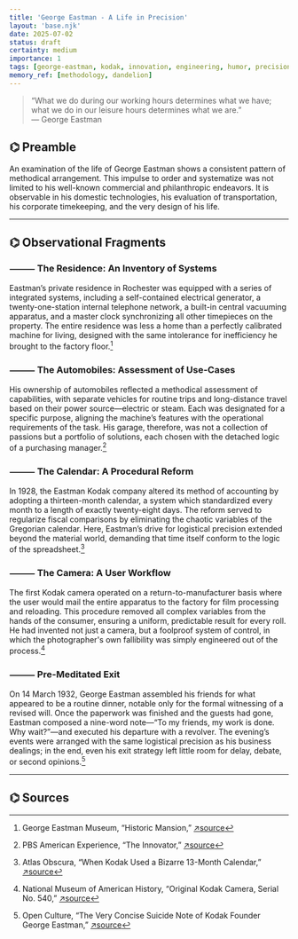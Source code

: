 ```yaml
---
title: 'George Eastman - A Life in Precision'
layout: 'base.njk'
date: 2025-07-02
status: draft
certainty: medium
importance: 1
tags: [george-eastman, kodak, innovation, engineering, humor, precision, death]
memory_ref: [methodology, dandelion]
---
```


> “What we do during our working hours determines what we have; what we do in
> our leisure hours determines what we are.”  
> — George Eastman

## ⌬ Preamble

An examination of the life of George Eastman shows a consistent pattern of
methodical arrangement. This impulse to order and systematize was not limited to
his well-known commercial and philanthropic endeavors. It is observable in his
domestic technologies, his evaluation of transportation, his corporate
timekeeping, and the very design of his life.

---

## ⌬ Observational Fragments

### ⸻ The Residence: An Inventory of Systems

Eastman’s private residence in Rochester was equipped with a series of
integrated systems, including a self-contained electrical generator, a
twenty-one-station internal telephone network, a built-in central vacuuming
apparatus, and a master clock synchronizing all other timepieces on the
property. The entire residence was less a home than a perfectly calibrated
machine for living, designed with the same intolerance for inefficiency he
brought to the factory floor.[^1]

### ⸻ The Automobiles: Assessment of Use-Cases

His ownership of automobiles reflected a methodical assessment of capabilities,
with separate vehicles for routine trips and long-distance travel based on their
power source—electric or steam. Each was designated for a specific purpose,
aligning the machine’s features with the operational requirements of the task.
His garage, therefore, was not a collection of passions but a portfolio of
solutions, each chosen with the detached logic of a purchasing manager.[^2]

### ⸻ The Calendar: A Procedural Reform

In 1928, the Eastman Kodak company altered its method of accounting by adopting
a thirteen-month calendar, a system which standardized every month to a length
of exactly twenty-eight days. The reform served to regularize fiscal comparisons
by eliminating the chaotic variables of the Gregorian calendar. Here, Eastman’s
drive for logistical precision extended beyond the material world, demanding
that time itself conform to the logic of the spreadsheet.[^3]

### ⸻ The Camera: A User Workflow

The first Kodak camera operated on a return-to-manufacturer basis where the user
would mail the entire apparatus to the factory for film processing and
reloading. This procedure removed all complex variables from the hands of the
consumer, ensuring a uniform, predictable result for every roll. He had invented
not just a camera, but a foolproof system of control, in which the
photographer's own fallibility was simply engineered out of the process.[^4]

### ⸻ Pre-Meditated Exit

On 14 March 1932, George Eastman assembled his friends for what appeared to be a
routine dinner, notable only for the formal witnessing of a revised will. Once
the paperwork was finished and the guests had gone, Eastman composed a nine-word
note—“To my friends, my work is done. Why wait?”—and executed his departure with
a revolver. The evening’s events were arranged with the same logistical
precision as his business dealings; in the end, even his exit strategy left
little room for delay, debate, or second opinions.[^5]

---

## ⌬ Sources

[^1]:
    George Eastman Museum, “Historic Mansion,”
    [↗source](https://www.eastman.org/historic-mansion)

[^2]:
    PBS American Experience, “The Innovator,”
    [↗source](https://www.pbs.org/wgbh/americanexperience/features/eastman-innovator/)

[^3]:
    Atlas Obscura, “When Kodak Used a Bizarre 13-Month Calendar,”
    [↗source](https://www.atlasobscura.com/articles/kodak-calendar)

[^4]:
    National Museum of American History, “Original Kodak Camera, Serial No.
    540,” [↗source](https://americanhistory.si.edu/collections/nmah_760118)

[^5]:
    Open Culture, “The Very Concise Suicide Note of Kodak Founder George
    Eastman,”
    [↗source](https://www.openculture.com/2013/08/the-very-concise-suicide-note-by-kodak-founder-george-eastman-my-work-is-done-why-wait-1932.html)
